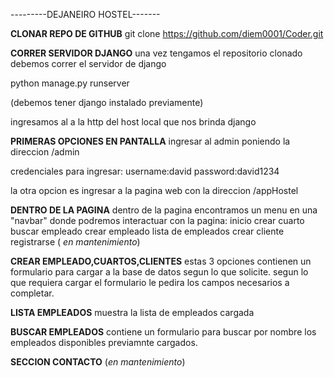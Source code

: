 ---------DEJANEIRO HOSTEL------- 

**CLONAR REPO DE GITHUB**
git clone https://github.com/diem0001/Coder.git

**CORRER SERVIDOR DJANGO**
una vez tengamos el repositorio clonado debemos correr el servidor de django

python manage.py runserver

(debemos tener django instalado previamente)

ingresamos al a la http del host local que nos brinda django

**PRIMERAS OPCIONES EN PANTALLA**
ingresar al admin poniendo la direccion /admin

credenciales para ingresar:
username:david
password:david1234

la otra opcion es ingresar a la pagina web con la direccion /appHostel

**DENTRO DE LA PAGINA**
dentro de la pagina encontramos un menu en una "navbar" donde podremos interactuar con la pagina:
inicio
crear cuarto
buscar empleado
crear empleado
lista de empleados
crear cliente
registrarse ( *en mantenimiento*)

**CREAR EMPLEADO,CUARTOS,CLIENTES**
estas 3 opciones contienen un formulario para cargar a la base de datos segun lo que solicite.
segun lo que requiera cargar el formulario le pedira los campos necesarios a completar.

**LISTA EMPLEADOS**
muestra la lista de empleados cargada

**BUSCAR EMPLEADOS**
contiene un formulario para buscar por nombre los empleados disponibles previamnte cargados.

**SECCION CONTACTO**
(*en mantenimiento*)

